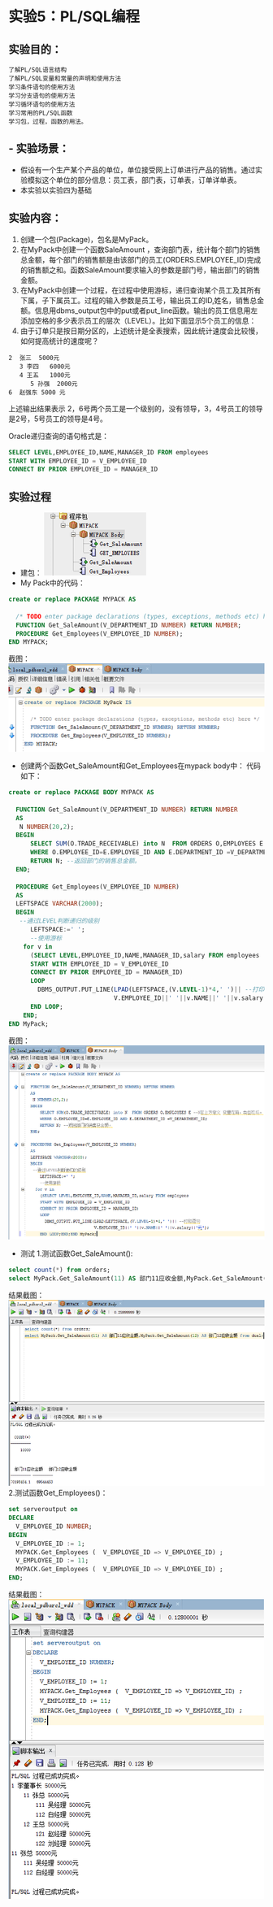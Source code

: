 # 实验5：PL/SQL编程

## 实验目的：
    了解PL/SQL语言结构
    了解PL/SQL变量和常量的声明和使用方法
    学习条件语句的使用方法
    学习分支语句的使用方法
    学习循环语句的使用方法
    学习常用的PL/SQL函数
    学习包，过程，函数的用法。

## - 实验场景：
- 假设有一个生产某个产品的单位，单位接受网上订单进行产品的销售。通过实验模拟这个单位的部分信息：员工表，部门表，订单表，订单详单表。
- 本实验以实验四为基础

## 实验内容：
1. 创建一个包(Package)，包名是MyPack。
2. 在MyPack中创建一个函数SaleAmount ，查询部门表，统计每个部门的销售总金额，每个部门的销售额是由该部门的员工(ORDERS.EMPLOYEE_ID)完成的销售额之和。函数SaleAmount要求输入的参数是部门号，输出部门的销售金额。
3. 在MyPack中创建一个过程，在过程中使用游标，递归查询某个员工及其所有下属，子下属员工。过程的输入参数是员工号，输出员工的ID,姓名，销售总金额。信息用dbms_output包中的put或者put_line函数。输出的员工信息用左添加空格的多少表示员工的层次（LEVEL）。比如下面显示5个员工的信息：
4. 由于订单只是按日期分区的，上述统计是全表搜索，因此统计速度会比较慢，如何提高统计的速度呢？
```
2  张三  5000元
   3 李四   6000元
   4 王五   1000元
      5 孙强  2000元
6  赵强东 5000 元
```
上述输出结果表示 2，6号两个员工是一个级别的，没有领导，3，4号员工的领导是2号，5号员工的领导是4号。

Oracle递归查询的语句格式是：
	
```sql
SELECT LEVEL,EMPLOYEE_ID,NAME,MANAGER_ID FROM employees 
START WITH EMPLOYEE_ID = V_EMPLOYEE_ID 
CONNECT BY PRIOR EMPLOYEE_ID = MANAGER_ID

```

## 实验过程
- 建包：
![执行结果图片](./1.png)<br>
- My Pack中的代码：
```sql
create or replace PACKAGE MYPACK AS 

  /* TODO enter package declarations (types, exceptions, methods etc) here */ 
  FUNCTION Get_SaleAmount(V_DEPARTMENT_ID NUMBER) RETURN NUMBER;
  PROCEDURE Get_Employees(V_EMPLOYEE_ID NUMBER);
END MYPACK;
```
截图：<br>
![执行结果图片](./2.png)<br>
- 创建两个函数Get_SaleAmount和Get_Employees在mypack body中：
代码如下：<br>
```sql
create or replace PACKAGE BODY MYPACK AS

  FUNCTION Get_SaleAmount(V_DEPARTMENT_ID NUMBER) RETURN NUMBER
  AS
   N NUMBER(20,2); 
  BEGIN
      SELECT SUM(O.TRADE_RECEIVABLE) into N  FROM ORDERS O,EMPLOYEES E --N在上方定义 变量在前，类型在后。
      WHERE O.EMPLOYEE_ID=E.EMPLOYEE_ID AND E.DEPARTMENT_ID =V_DEPARTMENT_ID; 
      RETURN N; --返回部门的销售总金额。
  END;

  PROCEDURE Get_Employees(V_EMPLOYEE_ID NUMBER)
  AS
  LEFTSPACE VARCHAR(2000);
  BEGIN
   --通过LEVEL判断递归的级别
      LEFTSPACE:=' ';
      --使用游标
    for v in
      (SELECT LEVEL,EMPLOYEE_ID,NAME,MANAGER_ID,salary FROM employees
      START WITH EMPLOYEE_ID = V_EMPLOYEE_ID
      CONNECT BY PRIOR EMPLOYEE_ID = MANAGER_ID)
      LOOP
        DBMS_OUTPUT.PUT_LINE(LPAD(LEFTSPACE,(V.LEVEL-1)*4,' ')|| --打印语句
                             V.EMPLOYEE_ID||' '||v.NAME||' '||v.salary||'元');
      END LOOP;
    END;
END MyPack;
```
截图：<br>
![执行结果图片](./3.png)<br>
- 测试
1.测试函数Get_SaleAmount():
```sql
select count(*) from orders;
select MyPack.Get_SaleAmount(11) AS 部门11应收金额,MyPack.Get_SaleAmount(12) AS 部门12应收金额 from dual;
```
结果截图：<br>
![执行结果图片](./4.png)<br>
2.测试函数Get_Employees()：
```sql
set serveroutput on
DECLARE
  V_EMPLOYEE_ID NUMBER;    
BEGIN
  V_EMPLOYEE_ID := 1;
  MYPACK.Get_Employees (  V_EMPLOYEE_ID => V_EMPLOYEE_ID) ;  
  V_EMPLOYEE_ID := 11;
  MYPACK.Get_Employees (  V_EMPLOYEE_ID => V_EMPLOYEE_ID) ;    
END;
```
结果截图：<br>
![执行结果图片](./5.png)<br>



